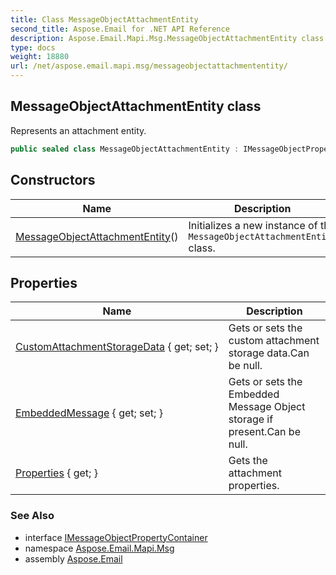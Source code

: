 ```yaml
---
title: Class MessageObjectAttachmentEntity
second_title: Aspose.Email for .NET API Reference
description: Aspose.Email.Mapi.Msg.MessageObjectAttachmentEntity class. Represents an attachment entity
type: docs
weight: 18880
url: /net/aspose.email.mapi.msg/messageobjectattachmententity/
---
```

## MessageObjectAttachmentEntity class

Represents an attachment entity.

```csharp
public sealed class MessageObjectAttachmentEntity : IMessageObjectPropertyContainer
```

## Constructors

| Name | Description |
| --- | --- |
| [MessageObjectAttachmentEntity](messageobjectattachmententity/)() | Initializes a new instance of the `MessageObjectAttachmentEntity` class. |

## Properties

| Name | Description |
| --- | --- |
| [CustomAttachmentStorageData](../../aspose.email.mapi.msg/messageobjectattachmententity/customattachmentstoragedata/) { get; set; } | Gets or sets the custom attachment storage data.Can be null. |
| [EmbeddedMessage](../../aspose.email.mapi.msg/messageobjectattachmententity/embeddedmessage/) { get; set; } | Gets or sets the Embedded Message Object storage if present.Can be null. |
| [Properties](../../aspose.email.mapi.msg/messageobjectattachmententity/properties/) { get; } | Gets the attachment properties. |

### See Also

* interface [IMessageObjectPropertyContainer](../imessageobjectpropertycontainer/)
* namespace [Aspose.Email.Mapi.Msg](../../aspose.email.mapi.msg/)
* assembly [Aspose.Email](../../)


